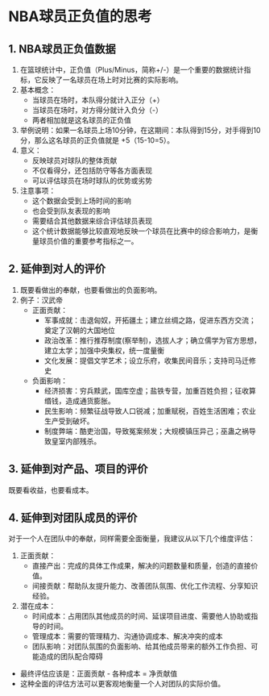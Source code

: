# NBA球员正负值的思考

## 1. NBA球员正负值数据
1. 在篮球统计中，正负值（Plus/Minus，简称+/-）是一个重要的数据统计指标，它反映了一名球员在场上时对比赛的实际影响。
2. 基本概念：
    - 当球员在场时，本队得分就计入正分（+）
    - 当球员在场时，对方得分就计入负分（-）
    - 两者相加就是这名球员的正负值
3. 举例说明：如果一名球员上场10分钟，在这期间：本队得到15分，对手得到10分，那么这名球员的正负值就是 +5（15-10=5）。
4. 意义：
    - 反映球员对球队的整体贡献
    - 不仅看得分，还包括防守等各方面表现
    - 可以评估球员在场时球队的优势或劣势
5. 注意事项：
    - 这个数据会受到上场时间的影响
    - 也会受到队友表现的影响
    - 需要结合其他数据来综合评估球员表现
    - 这个统计数据能够比较直观地反映一个球员在比赛中的综合影响力，是衡量球员价值的重要参考指标之一。

## 2. 延伸到对人的评价
1. 既要看做出的奉献，也要看做出的负面影响。
2. 例子：汉武帝
    - 正面贡献：
        - 军事成就：击退匈奴，开拓疆土；建立丝绸之路，促进东西方交流；奠定了汉朝的大国地位
        - 政治改革：推行推荐制度(察举制)，选拔人才；确立儒学为官方思想，建立太学；加强中央集权，统一度量衡
        - 文化发展：提倡文学艺术；设立乐府，收集民间音乐；支持司马迁修史
    - 负面影响：
        - 经济损害：穷兵黩武，国库空虚；盐铁专营，加重百姓负担；征收算缗钱，造成通货膨胀。
        - 民生影响：频繁征战导致人口锐减；加重赋税，百姓生活困难；农业生产受到破坏。
        - 制度弊端：酷吏治国，导致冤案频发；大规模镇压异己；巫蛊之祸导致皇室内部残杀。

## 3. 延伸到对产品、项目的评价
既要看收益，也要看成本。

## 4. 延伸到对团队成员的评价
对于一个人在团队中的奉献，同样需要全面衡量，我建议从以下几个维度评估：

1. 正面贡献：
      - 直接产出：完成的具体工作成果，解决的问题数量和质量，创造的直接价值。
      - 间接贡献：帮助队友提升能力、改善团队氛围、优化工作流程、分享知识经验。
2. 潜在成本：
      - 时间成本：占用团队其他成员的时间、延误项目进度、需要他人协助或指导的时间。
      - 管理成本：需要的管理精力、沟通协调成本、解决冲突的成本
      - 团队影响：对团队氛围的负面影响、给其他成员带来的额外工作负担、可能造成的团队配合障碍
- 最终评估应该是：正面贡献 - 各种成本 = 净贡献值
- 这种全面的评估方法可以更客观地衡量一个人对团队的实际价值。
